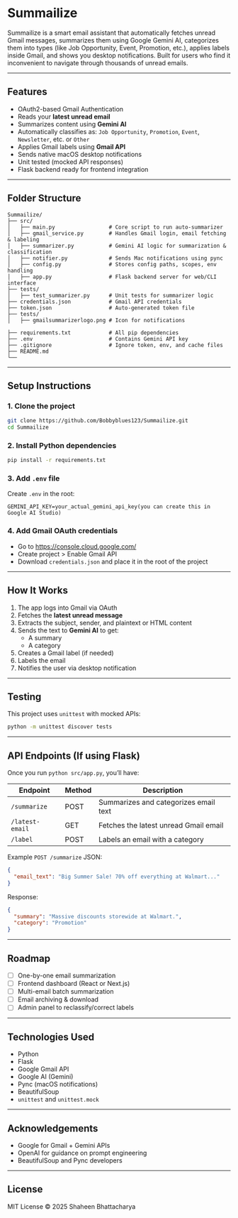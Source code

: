 # Summailize

Summailize is a smart email assistant that automatically fetches unread Gmail messages, summarizes them using Google Gemini AI, categorizes them into types (like Job Opportunity, Event, Promotion, etc.), applies labels inside Gmail, and shows you desktop notifications. Built for users who find it inconvenient to navigate through thousands of unread emails.


---

## Features

- OAuth2-based Gmail Authentication
- Reads your **latest unread email**
- Summarizes content using **Gemini AI**
- Automatically classifies as: `Job Opportunity`, `Promotion`, `Event`, `Newsletter`, etc. or `Other`
- Applies Gmail labels using **Gmail API**
- Sends native macOS desktop notifications
- Unit tested (mocked API responses)
- Flask backend ready for frontend integration

---

## Folder Structure

```
Summailize/
├── src/
│   ├── main.py                 # Core script to run auto-summarizer
│   ├── gmail_service.py        # Handles Gmail login, email fetching & labeling
│   ├── summarizer.py           # Gemini AI logic for summarization & classification
│   ├── notifier.py             # Sends Mac notifications using pync
│   ├── config.py               # Stores config paths, scopes, env handling
│   ├── app.py                  # Flask backend server for web/CLI interface
├── tests/
│   ├── test_summarizer.py      # Unit tests for summarizer logic
├── credentials.json            # Gmail API credentials
├── token.json                  # Auto-generated token file
├── tests/
│   ├── gmailsummarizerlogo.png # Icon for notifications

├── requirements.txt            # All pip dependencies
├── .env                        # Contains Gemini API key
├── .gitignore                  # Ignore token, env, and cache files
├── README.md                   
└──                
```

---

## Setup Instructions

### 1. Clone the project

```bash
git clone https://github.com/Bobbyblues123/Summailize.git
cd Summailize
```

### 2. Install Python dependencies

```bash
pip install -r requirements.txt
```

### 3. Add `.env` file

Create `.env` in the root:

```
GEMINI_API_KEY=your_actual_gemini_api_key(you can create this in Google AI Studio)
```

### 4. Add Gmail OAuth credentials

- Go to https://console.cloud.google.com/
- Create project > Enable Gmail API
- Download `credentials.json` and place it in the root of the project

---

## How It Works

1. The app logs into Gmail via OAuth
2. Fetches the **latest unread message**
3. Extracts the subject, sender, and plaintext or HTML content
4. Sends the text to **Gemini AI** to get:
   - A summary
   - A category
5. Creates a Gmail label (if needed)
6. Labels the email
7. Notifies the user via desktop notification

---

## Testing

This project uses `unittest` with mocked APIs:

```bash
python -m unittest discover tests
```

---

## API Endpoints (If using Flask)

Once you run `python src/app.py`, you’ll have:

| Endpoint          | Method | Description                             |
|-------------------|--------|-----------------------------------------|
| `/summarize`      | POST   | Summarizes and categorizes email text   |
| `/latest-email`   | GET    | Fetches the latest unread Gmail email   |
| `/label`          | POST   | Labels an email with a category         |

Example `POST /summarize` JSON:

```json
{
  "email_text": "Big Summer Sale! 70% off everything at Walmart..."
}
```

Response:

```json
{
  "summary": "Massive discounts storewide at Walmart.",
  "category": "Promotion"
}
```

---

## Roadmap

- [ ] One-by-one email summarization
- [ ] Frontend dashboard (React or Next.js)
- [ ] Multi-email batch summarization
- [ ] Email archiving & download
- [ ] Admin panel to reclassify/correct labels

---

## Technologies Used

- Python
- Flask
- Google Gmail API
- Google AI (Gemini)
- Pync (macOS notifications)
- BeautifulSoup
- `unittest` and `unittest.mock`

---

## Acknowledgements

- Google for Gmail + Gemini APIs
- OpenAI for guidance on prompt engineering
- BeautifulSoup and Pync developers

---

## License

MIT License © 2025 Shaheen Bhattacharya
